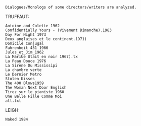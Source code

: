 
    Dialogues/Monologs of some directors/writers are analyzed.
    
TRUFFAUT:
    
    Antoine and Colette 1962
    Confidentially Yours - (Vivement Dimanche).1983
    Day For Night 1973
    Deux anglaises et le continent.1971)
    Domicile Conjugal
    Fahrenheit 451 1966 
    Jules_et_Jim_1962
    La MariÚe Útait en noir 1967).tx
    La Peau Douce 1976
    La Sirène Du Mississipi
    La chambre verte
    Le Dernier Metro
    Stolen Kisses
    The 400 Blows1959   
    The Woman Next Door English
    Tirez sur le pianiste 1960  
    Une Belle Fille Comme Moi   
    all.txt    
    
LEIGH:

    Naked 1984
    
    
    
